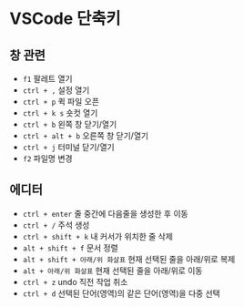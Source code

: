# VSCode 단축키

## 창 관련

- `f1` 팔레트 열기
- `ctrl + ,` 설정 열기
- `ctrl + p` 퀵 파일 오픈
- `ctrl + k s` 숏컷 열기
- `ctrl + b` 왼쪽 창 닫기/열기
- `ctrl + alt + b` 오른쪽 창 닫기/열기
- `ctrl + j` 터미널 닫기/열기
- `f2` 파일명 변경

## 에디터

- `ctrl + enter` 줄 중간에 다음줄을 생성한 후 이동
- `ctrl + /` 주석 생성
- `ctrl + shift + k` 내 커서가 위치한 줄 삭제
- `alt + shift + f` 문서 정렬
- `alt + shift + 아래/위 화살표` 현재 선택된 줄을 아래/위로 복제
- `alt + 아래/위 화살표` 현재 선택된 줄을 아래/위로 이동
- `ctrl + z` undo 직전 작업 취소
- `ctrl + d` 선택된 단어(영역)의 같은 단어(영역)을 다중 선택
